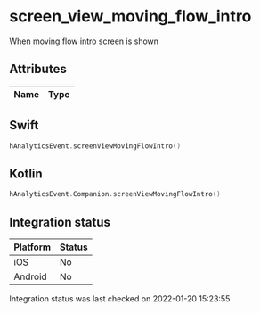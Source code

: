 # screen_view_moving_flow_intro
When moving flow intro screen is shown

## Attributes

| Name      | Type |
| ----------- | ----------- |


## Swift

```swift
hAnalyticsEvent.screenViewMovingFlowIntro()
```

## Kotlin

```kotlin
hAnalyticsEvent.Companion.screenViewMovingFlowIntro()
```

## Integration status

| Platform      | Status |
| ----------- | ----------- |
| iOS      |    No    |
| Android      | No       |

Integration status was last checked on 2022-01-20 15:23:55